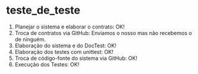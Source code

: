 # teste_de_teste

1. Planejar o sistema e elaborar o contrato: OK!
2. Troca de contratos via GitHub: Enviamos o nosso mas não recebemos o de ninguém.
3. Elaboração do sistema e do DocTest: OK!
4. Elaboração dos testes com unittest: OK!
5. Troca de código-fonte do sistema via GitHub: OK!
6. Execução dos Testes: OK!
